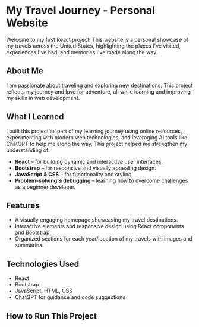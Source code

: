 # My Travel Journey - Personal Website

Welcome to my first React project! This website is a personal showcase of my travels across the United States, highlighting the places I've visited, experiences I've had, and memories I've made along the way.  

## About Me
I am passionate about traveling and exploring new destinations. This project reflects my journey and love for adventure, all while learning and improving my skills in web development.

## What I Learned
I built this project as part of my learning journey using online resources, experimenting with modern web technologies, and leveraging AI tools like ChatGPT to help me along the way. This project helped me strengthen my understanding of:

- **React** – for building dynamic and interactive user interfaces.
- **Bootstrap** – for responsive and visually appealing design.
- **JavaScript & CSS** – for functionality and styling.
- **Problem-solving & debugging** – learning how to overcome challenges as a beginner developer.

## Features
- A visually engaging homepage showcasing my travel destinations.
- Interactive elements and responsive design using React components and Bootstrap.
- Organized sections for each year/location of my travels with images and summaries.

## Technologies Used
- React
- Bootstrap
- JavaScript, HTML, CSS
- ChatGPT for guidance and code suggestions

## How to Run This Project
